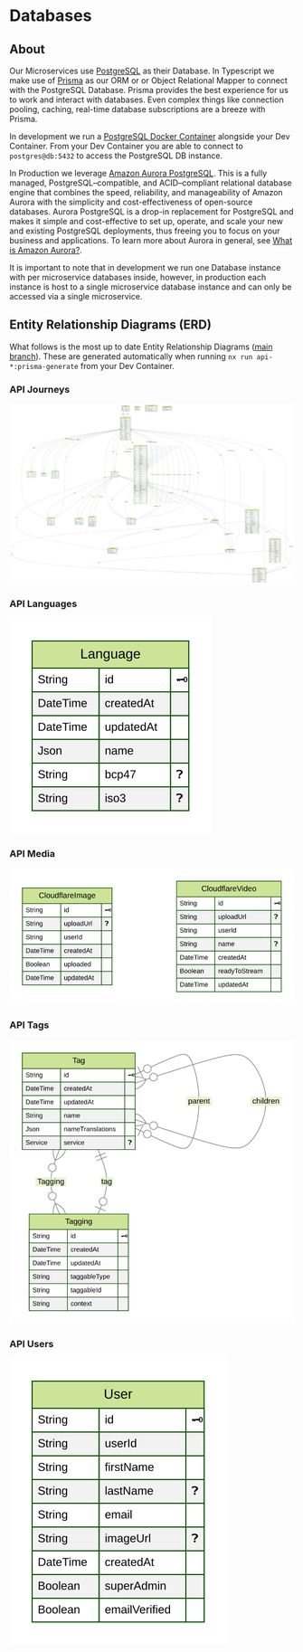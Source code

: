 # Databases

## About

Our Microservices use [PostgreSQL](https://www.postgresql.org/) as their Database. In Typescript we make use of [Prisma](https://www.prisma.io/) as our ORM or or Object Relational Mapper to connect with the PostgreSQL Database. Prisma provides the best experience for us to work and interact with databases. Even complex things like connection pooling, caching, real-time database subscriptions are a breeze with Prisma.

In development we run a [PostgreSQL Docker Container](https://hub.docker.com/_/postgres) alongside your Dev Container. From your Dev Container you are able to connect to `postgres@db:5432` to access the PostgreSQL DB instance.

In Production we leverage [Amazon Aurora PostgreSQL](https://docs.aws.amazon.com/AmazonRDS/latest/AuroraUserGuide/Aurora.AuroraPostgreSQL.html). This is a fully managed, PostgreSQL–compatible, and ACID–compliant relational database engine that combines the speed, reliability, and manageability of Amazon Aurora with the simplicity and cost-effectiveness of open-source databases. Aurora PostgreSQL is a drop-in replacement for PostgreSQL and makes it simple and cost-effective to set up, operate, and scale your new and existing PostgreSQL deployments, thus freeing you to focus on your business and applications. To learn more about Aurora in general, see [What is Amazon Aurora?](https://docs.aws.amazon.com/AmazonRDS/latest/AuroraUserGuide/CHAP_AuroraOverview.html).

It is important to note that in development we run one Database instance with per microservice databases inside, however, in production each instance is host to a single microservice database instance and can only be accessed via a single microservice.

## Entity Relationship Diagrams (ERD)

What follows is the most up to date Entity Relationship Diagrams ([main branch](https://github.com/JesusFilm/core)). These are generated automatically when running `nx run api-*:prisma-generate` from your Dev Container.

### API Journeys

![API Journeys ERD](https://raw.githubusercontent.com/JesusFilm/core/main/apps/api-journeys/db/ERD.svg)

### API Languages

![API Languages ERD](https://raw.githubusercontent.com/JesusFilm/core/main/apps/api-languages/db/ERD.svg)

### API Media

![API Media ERD](https://raw.githubusercontent.com/JesusFilm/core/main/apps/api-media/db/ERD.svg)

### API Tags

![API Tags ERD](https://raw.githubusercontent.com/JesusFilm/core/main/apps/api-tags/db/ERD.svg)

### API Users

![API Users ERD](https://raw.githubusercontent.com/JesusFilm/core/main/apps/api-users/db/ERD.svg)
